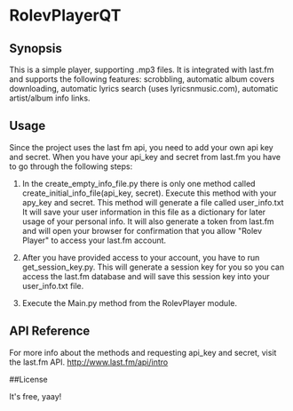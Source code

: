 # RolevPlayerQT
## Synopsis

This is a simple player, supporting .mp3 files. It is integrated with last.fm and supports the following features:
scrobbling, automatic album covers downloading, automatic lyrics search (uses lyricsnmusic.com), automatic artist/album info links.

## Usage

Since the project uses the last fm api, you need to add your own api key and secret.
When you have your api_key and secret from last.fm you have to go through the following steps:

1. In the create_empty_info_file.py there is only one method called create_initial_info_file(api_key, secret).
Execute this method with your apy_key and secret. This method will generate a file called user_info.txt
It will save your user information in this file as a dictionary for later usage of your personal info.
It will also generate a token from last.fm and will open your browser for confirmation that you
allow "Rolev Player" to access your last.fm account.

2. After you have provided access to your account, you have to run get_session_key.py.
This will generate a session key for you so you can access the last.fm database and will
save this session key into your user_info.txt file.

3. Execute the Main.py method from the RolevPlayer module.


## API Reference

For more info about the methods and requesting api_key and secret, visit the last.fm API.
http://www.last.fm/api/intro

##License

It's free, yaay!
